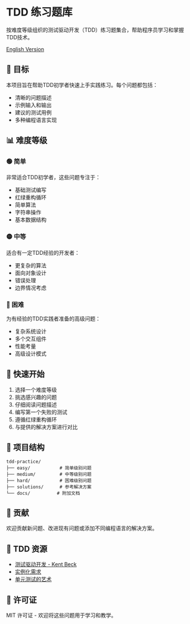 # TDD 练习题库

按难度等级组织的测试驱动开发（TDD）练习题集合，帮助程序员学习和掌握TDD技术。

[English Version](README.md)

## 🎯 目标

本项目旨在帮助TDD初学者快速上手实践练习。每个问题都包括：
- 清晰的问题描述
- 示例输入和输出
- 建议的测试用例
- 多种编程语言实现

## 📊 难度等级

### 🟢 简单
非常适合TDD初学者，这些问题专注于：
- 基础测试编写
- 红绿重构循环
- 简单算法
- 字符串操作
- 基本数据结构

### 🟡 中等
适合有一定TDD经验的开发者：
- 更复杂的算法
- 面向对象设计
- 错误处理
- 边界情况考虑

### 🔴 困难
为有经验的TDD实践者准备的高级问题：
- 复杂系统设计
- 多个交互组件
- 性能考量
- 高级设计模式

## 🚀 快速开始

1. 选择一个难度等级
2. 挑选感兴趣的问题
3. 仔细阅读问题描述
4. 编写第一个失败的测试
5. 遵循红绿重构循环
6. 与提供的解决方案进行对比

## 📁 项目结构

```
tdd-practice/
├── easy/           # 简单级别问题
├── medium/         # 中等级别问题
├── hard/           # 困难级别问题
├── solutions/      # 参考解决方案
└── docs/          # 附加文档
```

## 🌟 贡献

欢迎贡献新问题、改进现有问题或添加不同编程语言的解决方案。

## 📖 TDD 资源

- [测试驱动开发 - Kent Beck](https://book.douban.com/subject/1230036/)
- [实例化需求](https://book.douban.com/subject/11611022/)
- [单元测试的艺术](https://book.douban.com/subject/25934516/)

## 📄 许可证

MIT 许可证 - 欢迎将这些问题用于学习和教学。
